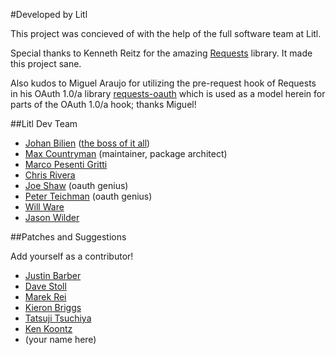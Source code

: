 #Developed by Litl

This project was concieved of with the help of the full software team at Litl.

Special thanks to Kenneth Reitz for the amazing [Requests](https://github.com/kennethreitz/requests) library. It made
this project sane. 

Also kudos to Miguel Araujo for utilizing the pre-request hook of Requests in his OAuth 1.0/a library 
[requests-oauth](https://github.com/maraujop/requests-oauth) which is used as a model herein for parts of the 
OAuth 1.0/a hook; thanks Miguel!


##Litl Dev Team

* [Johan Bilien](https://github.com/jobi) ([the boss of it all](http://en.wikipedia.org/wiki/The_Boss_of_It_All))
* [Max Countryman](https://github.com/maxcountryman) (maintainer, package
  architect)
* [Marco Pesenti Gritti](https://github.com/marcopg)
* [Chris Rivera](https://github.com/chrismrivera)
* [Joe Shaw](https://github.com/joeshaw) (oauth genius)
* [Peter Teichman](http://github.com/pteichman) (oauth genius)
* [Will Ware](https://github.com/wware-litl)
* [Jason Wilder](https://github.com/jwilder)


##Patches and Suggestions

Add yourself as a contributor!

* [Justin Barber](https://github.com/barberj)
* [Dave Stoll](https://github.com/netdude78)
* [Marek Rei](https://github.com/marekrei)
* [Kieron Briggs](https://github.com/kbriggs)
* [Tatsuji Tsuchiya](https://github.com/ta2xeo)
* [Ken Koontz](https://github.com/kennethkoontz)
* (your name here)
